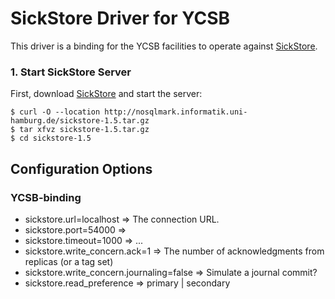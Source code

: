 # SickStore Driver for YCSB
This driver is a binding for the YCSB facilities to operate against [SickStore](https://github.com/steffenfriedrich/SickStore).



### 1. Start SickStore Server
First, download [SickStore](https://github.com/steffenfriedrich/SickStore)  and start the server:

    $ curl -O --location http://nosqlmark.informatik.uni-hamburg.de/sickstore-1.5.tar.gz
    $ tar xfvz sickstore-1.5.tar.gz
    $ cd sickstore-1.5

## Configuration Options

### YCSB-binding
 - sickstore.url=localhost => The connection URL.
 - sickstore.port=54000 => 
 - sickstore.timeout=1000 => ...
 - sickstore.write_concern.ack=1 => The number of acknowledgments from replicas (or a tag set)
 - sickstore.write_concern.journaling=false => Simulate a journal commit?
 - sickstore.read_preference =>  primary | secondary
